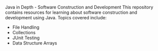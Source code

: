 Java in Depth - Software Construction and Development
This repository contains resources for learning about software construction and development using Java. Topics covered include:

* File Handling
* Collections
* JUnit Testing
* Data Structure Arrays
